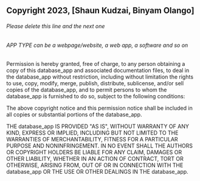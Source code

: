 ## Copyright 2023, [Shaun Kudzai, Binyam Olango]

###### Please delete this line and the next one
###### APP TYPE can be a webpage/website, a web app, a software and so on

Permission is hereby granted, free of charge, to any person obtaining a copy of this database_app and associated documentation files, to deal in the database_app without restriction, including without limitation the rights to use, copy, modify, merge, publish, distribute, sublicense, and/or sell copies of the database_app, and to permit persons to whom the database_app is furnished to do so, subject to the following conditions:

The above copyright notice and this permission notice shall be included in all copies or substantial portions of the database_app.

THE database_app IS PROVIDED "AS IS", WITHOUT WARRANTY OF ANY KIND, EXPRESS OR IMPLIED, INCLUDING BUT NOT LIMITED TO THE WARRANTIES OF MERCHANTABILITY, FITNESS FOR A PARTICULAR PURPOSE AND NONINFRINGEMENT. IN NO EVENT SHALL THE AUTHORS OR COPYRIGHT HOLDERS BE LIABLE FOR ANY CLAIM, DAMAGES OR OTHER LIABILITY, WHETHER IN AN ACTION OF CONTRACT, TORT OR OTHERWISE, ARISING FROM, OUT OF OR IN CONNECTION WITH THE database_app OR THE USE OR OTHER DEALINGS IN THE database_app.
